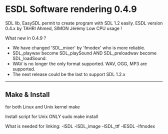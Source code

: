 ESDL Software rendering 0.4.9
===========================

SDL lib, EasySDL permit to create program with SDL 1.2 easily.
ESDL version 0.4.x by TAHRI Ahmed, SIMON Jérémy
Low CPU usage !

What new in 0.4.9 ?
- We have changed 'SDL_mixer' by 'fmodex' who is more reliable.
- SDL_playwav become SDL_playSound AND SDL_preloadwav become SDL_loadSound.
- WAV is no longer the only format supported. WAV, OGG, MP3 are supported.
- The next release could be the last to support SDL 1.2.x

-------------------------------------
Make & Install
-------------------------------------

for both Linux and Unix kernel
make

Install script for Unix ONLY
sudo make install

What is needed for linking:
-lSDL -lSDL_image -lSDL_ttf -lESDL -lfmodex
